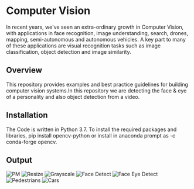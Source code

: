 
# Computer Vision
In recent years, we've seen an extra-ordinary growth in Computer Vision, with applications in face recognition, image understanding, search, drones, mapping, semi-autonomous and autonomous vehicles. A key part to many of these applications are visual recognition tasks such as image classification, object detection and image similarity.




## Overview
This repository provides examples and best practice guidelines for building computer vision systems.In this repository we are detecting the face & eye of a personality and also object detection from a video.
## Installation

The Code is written in Python 3.7. To install the required packages and libraries, pip install opencv-python or install in anaconda prompt as -c conda-forge opencv.
## Output
![PM](https://user-images.githubusercontent.com/94740029/149618530-d4344799-f18e-4806-aa35-874b48d98975.jpg)
![Resize](https://user-images.githubusercontent.com/94740029/149618532-bb6a480d-f003-48a5-a514-1c64638eb7bf.jpg)
![Grayscale](https://user-images.githubusercontent.com/94740029/149618534-3661d422-8980-4fe7-8e57-44518380618d.jpg)
![Face Detect](https://user-images.githubusercontent.com/94740029/149618538-3b10e306-09fd-4150-9274-8817fb4fb1d1.jpg)
![Face  Eye Detect](https://user-images.githubusercontent.com/94740029/149618543-847db9bb-2e8f-4b61-af18-33927d13a24e.jpg)
![Pedestrians](https://user-images.githubusercontent.com/94740029/149618548-780fca1f-5815-4e1a-ba4a-b0642d593fcc.jpg)
![Cars](https://user-images.githubusercontent.com/94740029/149618550-8b542f1d-0457-449d-b7c8-26cac28e2763.jpg)

